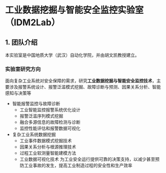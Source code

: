 # 工业数据挖掘与智能安全监控实验室（IDM2Lab）
## 1. 团队介绍
本实验室是中国地质大学（武汉）自动化学院，并由胡文凯教授建立。
### 实验室研究方向
面向复杂工业系统对安全保障的需求，研究**工业数据挖掘与智能安全监控技术**，主要涉及报警系统设计、报警泛滥模式挖掘、故障诊断与预测、因果关系分析、智能感知与决策等
- 智能报警监控与故障诊断
  - 工业智能监控报警系统优化设计
  - 报警泛滥序列模式挖掘
  - 融合多源信息的故障检测与诊断
  - 监控性能评估和报警数据可视化
- 复杂工业系统数据挖掘
  - 工业事件数据模式挖掘技术
  - 因果关系分析与根源推理技术
  - 过程工业软测量智能建模方法
  - 工业数据可视化技术
为工业安全运行提供可靠的决策支持，以减少甚至预防工业事故的发生，提高工业制造过程的安全性和生产效率





